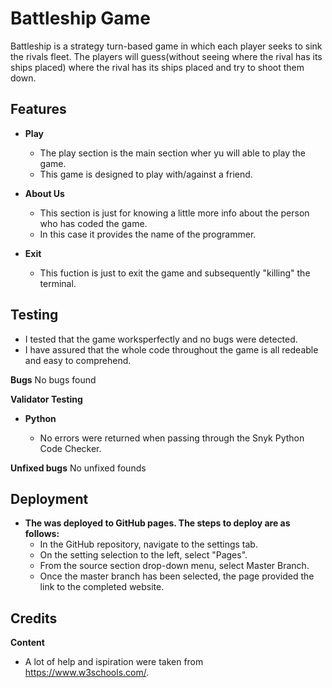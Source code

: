 # Battleship Game
Battleship is a strategy turn-based game in which each player seeks to sink the rivals fleet. The players will guess(without seeing where the rival has its ships placed) where the rival has its ships placed and try to shoot them down.


## Features


- __Play__

    -  The play section is the main section wher yu will able to play the game.
    -  This game is designed to play with/against a friend.


- __About Us__

    - This section is just for knowing a little more info about the person who has coded the game.
    - In this case it provides the name of the programmer.


- __Exit__

    - This fuction is just to exit the game and subsequently "killing" the terminal.


## Testing

- I tested that the game worksperfectly and no bugs were detected.
- I have assured that the whole code throughout the game is all redeable and easy to comprehend.


**Bugs**
No bugs found


**Validator Testing**
    
- __Python__

    - No errors were returned when passing through the Snyk Python Code Checker.


**Unfixed bugs**
No unfixed founds


## Deployment

- __The was deployed to GitHub pages. The steps to deploy are as follows:__
    - In the GitHub repository, navigate to the settings tab.
    - On the setting selection to the left, select "Pages".
    - From the source section drop-down menu, select Master Branch.
    - Once the master branch has been selected, the page provided the link to the completed website.


## Credits


**Content**
- A lot of help and ispiration were taken from https://www.w3schools.com/.